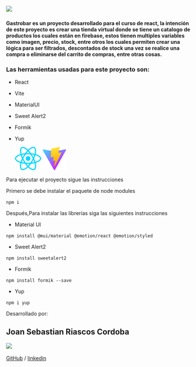 ![](https://res.cloudinary.com/dtfwp778q/image/upload/v1695868955/lme45gw3t4bh1lxiegr8.webp)

#### Gastrobar es un proyecto desarrollado para el curso de react, la intención de este proyecto es crear una tienda virtual donde se tiene un catalogo de productos los cuales están en firebase, estos tienen multiples variables como imagen, precio, stock, entre otros los cuales permiten crear una lógica para ser filtrados, descontados de stock una vez se realice una compra o eliminarse del carrito de compras, entre otras cosas.

### Las herramientas usadas para este proyecto son:

- React
- Vite
- MaterialUI
- Sweet Alert2
- Formik
- Yup

  ![](/src/assets/react.svg)
  ![](/public/vite.svg)

Para ejecutar el proyecto sigue las instrucciones

Primero se debe instalar el paquete de node modules

```
npm i
```

Después,Para instalar las librerías siga las siguientes instrucciones

- Material UI

```
npm install @mui/material @emotion/react @emotion/styled
```

- Sweet Alert2

```
npm install sweetalert2
```

- Formik

```
npm install formik --save
```

- Yup

```
npm i yup
```

Desarrollado por:

## Joan Sebastian Riascos Cordoba

![](https://res.cloudinary.com/dtfwp778q/image/upload/v1695881616/q8wlurywrlrm0i5rbp5z.png)

[GitHub](https://github.com/JSebasRC) /
[linkedin](https://www.linkedin.com/in/sebastianriascos/)
